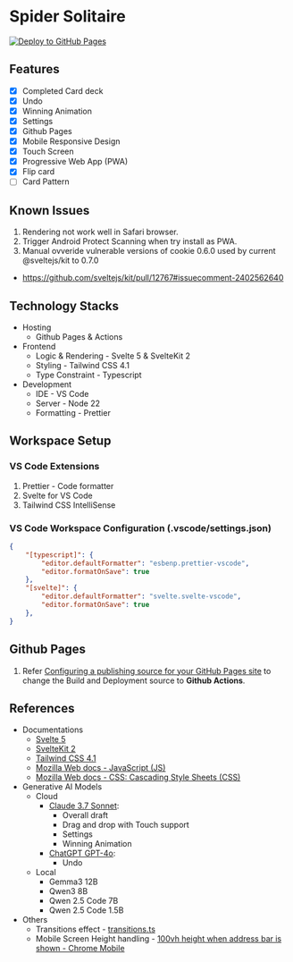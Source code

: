 # Spider Solitaire
[![Deploy to GitHub Pages](https://github.com/farnghwai/spider-solitaire/actions/workflows/deploy.yml/badge.svg)](https://github.com/farnghwai/spider-solitaire/actions/workflows/deploy.yml)

## Features
- [x] Completed Card deck
- [x] Undo
- [x] Winning Animation
- [x] Settings
- [X] Github Pages
- [X] Mobile Responsive Design
- [X] Touch Screen
- [x] Progressive Web App (PWA)
- [x] Flip card
- [ ] Card Pattern

## Known Issues
1. Rendering not work well in Safari browser.
2. Trigger Android Protect Scanning when try install as PWA.
3. Manual ovveride vulnerable versions of cookie 0.6.0 used by current @sveltejs/kit to 0.7.0 
  - https://github.com/sveltejs/kit/pull/12767#issuecomment-2402562640

## Technology Stacks
- Hosting
  - Github Pages & Actions
- Frontend
  - Logic & Rendering - Svelte 5 & SvelteKit 2
  - Styling - Tailwind CSS 4.1
  - Type Constraint - Typescript
- Development
  - IDE - VS Code
  - Server - Node 22
  - Formatting - Prettier

## Workspace Setup
### VS Code Extensions
1. Prettier - Code formatter
2. Svelte for VS Code
3. Tailwind CSS IntelliSense

### VS Code Workspace Configuration (.vscode/settings.json)
```json
{
    "[typescript]": {
        "editor.defaultFormatter": "esbenp.prettier-vscode",
        "editor.formatOnSave": true
    },
    "[svelte]": {
        "editor.defaultFormatter": "svelte.svelte-vscode",
        "editor.formatOnSave": true
    },
}
```

## Github Pages 
1. Refer [Configuring a publishing source for your GitHub Pages site](https://docs.github.com/en/pages/getting-started-with-github-pages/configuring-a-publishing-source-for-your-github-pages-site) to change the Build and Deployment source to **Github Actions**.


## References
- Documentations 
  - [Svelte 5](https://svelte.dev/docs/svelte/overview)
  - [SvelteKit 2](https://svelte.dev/docs/kit/introduction)
  - [Tailwind CSS 4.1](https://tailwindcss.com/docs/installation/using-vite)
  - [Mozilla Web docs - JavaScript (JS)](https://developer.mozilla.org/en-US/docs/Web/JavaScript)
  - [Mozilla Web docs - CSS: Cascading Style Sheets (CSS)](https://developer.mozilla.org/en-US/docs/Web/CSS)
- Generative AI Models
  - Cloud
    - [Claude 3.7 Sonnet](https://claude.ai/):
      - Overall draft
      - Drag and drop with Touch support
      - Settings
      - Winning Animation
    - [ChatGPT GPT-4o](https://chatgpt.com/):
      - Undo
  - Local
    - Gemma3 12B
    - Qwen3 8B
    - Qwen 2.5 Code 7B
    - Qwen 2.5 Code 1.5B
- Others
  - Transitions effect - [transitions.ts](https://svelte.dev/tutorial/svelte/animations)
  - Mobile Screen Height handling - [100vh height when address bar is shown - Chrome Mobile](https://stackoverflow.com/questions/52848856/100vh-height-when-address-bar-is-shown-chrome-mobile)